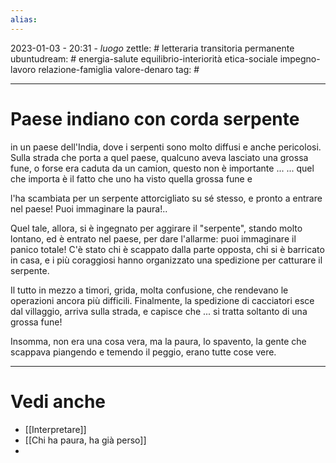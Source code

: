 ```yaml
---
alias: 
---
```

2023-01-03 - 20:31 - *luogo*
zettle: # letteraria transitoria permanente
ubuntudream: # energia-salute equilibrio-interiorità etica-sociale impegno-lavoro relazione-famiglia valore-denaro 
tag: #

---
# Paese indiano con corda serpente
in un paese dell'India, dove i serpenti sono molto diffusi e anche pericolosi.
Sulla strada che porta a quel paese, qualcuno aveva lasciato una grossa fune, o forse era caduta da un camion, questo non è importante ...
... quel che importa è il fatto che uno ha visto quella grossa fune e

l'ha scambiata per un serpente attorcigliato su sé stesso, e pronto a entrare nel paese!
Puoi immaginare la paura!..

Quel tale, allora, si è ingegnato per aggirare il "serpente", stando molto lontano, ed è entrato nel paese, per dare l'allarme: puoi immaginare il panico totale!
C'è stato chi è scappato dalla parte opposta, chi si è barricato in casa, e i più coraggiosi hanno organizzato una spedizione per catturare il serpente.

Il tutto in mezzo a timori, grida, molta confusione, che rendevano le operazioni ancora più difficili. Finalmente, la spedizione di cacciatori esce dal villaggio, arriva sulla strada, e capisce che ... si tratta soltanto di una grossa fune!

Insomma, non era una cosa vera, ma la paura, lo spavento, la gente che scappava piangendo e temendo il peggio, erano tutte cose vere.



---
# Vedi anche
- [[Interpretare]]
- [[Chi ha paura, ha già perso]]
- 

